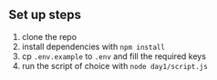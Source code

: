 ## Set up steps

1. clone the repo
2. install dependencies with `npm install`
3. cp `.env.example` to `.env` and fill the required keys
4. run the script of choice with `node day1/script.js`